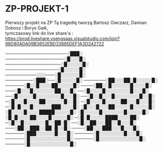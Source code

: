 # ZP-PROJEKT-1
Pierwszy projekt na ZP
Tą tragedię tworzą Bartosz Owczarz, Damian Dobosz i Borys Gaik,  
tymczasowy link do live share'a : https://prod.liveshare.vsengsaas.visualstudio.com/join?96D80ADA09B3652EBD33885DEF1A3D242722

────────────────────░███░
───────────────────░█░░░█░
──────────────────░█░░░░░█░
─────────────────░█░░░░░█░
──────────░░░───░█░░░░░░█░
─────────░███░──░█░░░░░█░
───────░██░░░██░█░░░░░█░
──────░█░░█░░░░██░░░░░█░
────░██░░█░░░░░░█░░░░█░
───░█░░░█░░░░░░░██░░░█░
──░█░░░░█░░░░░░░░█░░░█░
──░█░░░░░█░░░░░░░░█░░░█░
──░█░░█░░░█░░░░░░░░█░░█░
─░█░░░█░░░░██░░░░░░█░░█░
─░█░░░░█░░░░░██░░░█░░░█░
─░█░█░░░█░░░░░░███░░░░█░
░█░░░█░░░██░░░░░█░░░░░█░
░█░░░░█░░░░█████░░░░░█░
░█░░░░░█░░░░░░░█░░░░░█░
░█░█░░░░██░░░░█░░░░░█░
─░█░█░░░░░████░░░░██░
─░█░░█░░░░░░░█░░██░█░
──░█░░██░░░██░░█░░░█░
───░██░░███░░██░█░░█░
────░██░░░███░░░█░░░█░
──────░███░░░░░░█░░░█░
──────░█░░░░░░░░█░░░█░
──────░█░░░░░░░░░░░░█░
──────░█░░░░░░░░░░░░░█░
──────░█░░░░░░░░░░░░░█░
